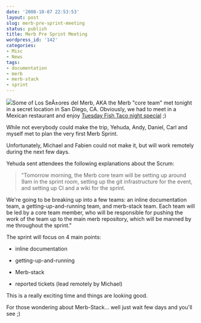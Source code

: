 ```yaml
---
date: '2008-10-07 22:53:53'
layout: post
slug: merb-pre-sprint-meeting
status: publish
title: Merb Pre Sprint Meeting
wordpress_id: '142'
categories:
- Misc
- News
tags:
- documentation
- merb
- merb-stack
- sprint
---
```


![](http://farm4.static.flickr.com/3171/2424765496_43008cbd29.jpg?v=0)Some of Los SeÃ±ores del Merb, AKA the Merb "core team" met tonight in a secret location in San Diego, CA. Obviously, we had to meet in a Mexican restaurant and enjoy [Tuesday Fish Taco night special](http://www.rubios.com/) ;)

While not everybody could make the trip, Yehuda, Andy, Daniel, Carl and myself met to plan the very first Merb Sprint.

Unfortunately, Michael and Fabien could not make it, but will work remotely during the next few days.

Yehuda sent attendees the following explanations about the Scrum:


> "Tomorrow morning, the Merb core team will be setting up around 9am in the sprint room, setting up the git infrastructure for the event, and setting up CI and a wiki for the sprint.

We're going to be breaking up into a few teams: an inline documentation team, a getting-up-and-running team, and merb-stack team. Each team will be led by a core team member, who will be responsible for pushing the work of the team up to the main merb repository, which will be manned by me throughout the sprint."


The sprint will focus on 4 main points:



	
  * inline documentation

	
  * getting-up-and-running

	
  * Merb-stack

	
  * reported tickets (lead remotely by Michael)


This is a really exciting time and things are looking good.

For those wondering about Merb-Stack... well just wait few days and you'll see ;)
